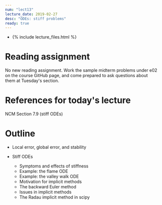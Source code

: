 ```yaml
---
num: "lect13"
lecture_date: 2019-02-27
desc: "ODEs: stiff problems"
ready: true
---
```


* {% include lecture_files.html %}

# Reading assignment

No new reading assignment.
Work the sample midterm problems under e02 on
the course GitHub page, and come prepared to
ask questions about them at Tuesday's section.

# References for today's lecture

NCM Section 7.9 (stiff ODEs)

# Outline

- Local error, global error, and stability 

- Stiff ODEs
  - Symptoms and effects of stiffness 
  - Example: the flame ODE
  - Example: the valley walk ODE
  - Motivation for implicit methods
  - The backward Euler method
  - Issues in implicit methods
  - The Radau implicit method in scipy
